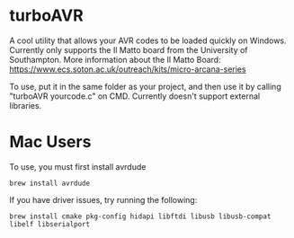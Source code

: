 # turboAVR
A cool utility that allows your AVR codes to be loaded quickly on Windows. Currently only supports the Il Matto board from the University of Southampton. 
More information about the Il Matto Board: https://www.ecs.soton.ac.uk/outreach/kits/micro-arcana-series 

To use, put it in the same folder as your project, and then use it by calling "turboAVR yourcode.c" on CMD. Currently doesn't support external libraries. 

# Mac Users

To use, you must first install avrdude

```brew install avrdude```

If you have driver issues, try running the following:

```brew install cmake pkg-config hidapi libftdi libusb libusb-compat libelf libserialport```
